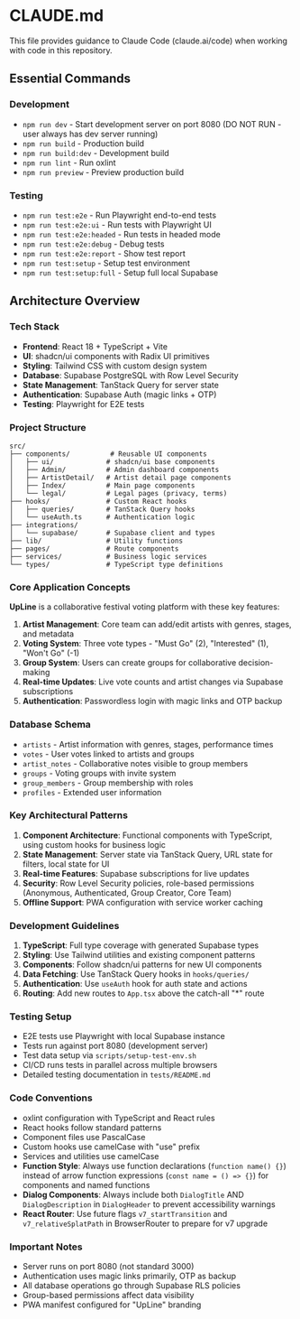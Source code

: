 # CLAUDE.md

This file provides guidance to Claude Code (claude.ai/code) when working with code in this repository.

## Essential Commands

### Development

- `npm run dev` - Start development server on port 8080 (DO NOT RUN - user always has dev server running)
- `npm run build` - Production build
- `npm run build:dev` - Development build
- `npm run lint` - Run oxlint
- `npm run preview` - Preview production build

### Testing

- `npm run test:e2e` - Run Playwright end-to-end tests
- `npm run test:e2e:ui` - Run tests with Playwright UI
- `npm run test:e2e:headed` - Run tests in headed mode
- `npm run test:e2e:debug` - Debug tests
- `npm run test:e2e:report` - Show test report
- `npm run test:setup` - Setup test environment
- `npm run test:setup:full` - Setup full local Supabase

## Architecture Overview

### Tech Stack

- **Frontend**: React 18 + TypeScript + Vite
- **UI**: shadcn/ui components with Radix UI primitives
- **Styling**: Tailwind CSS with custom design system
- **Database**: Supabase PostgreSQL with Row Level Security
- **State Management**: TanStack Query for server state
- **Authentication**: Supabase Auth (magic links + OTP)
- **Testing**: Playwright for E2E tests

### Project Structure

```
src/
├── components/          # Reusable UI components
│   ├── ui/             # shadcn/ui base components
│   ├── Admin/          # Admin dashboard components
│   ├── ArtistDetail/   # Artist detail page components
│   ├── Index/          # Main page components
│   └── legal/          # Legal pages (privacy, terms)
├── hooks/              # Custom React hooks
│   ├── queries/        # TanStack Query hooks
│   └── useAuth.ts      # Authentication logic
├── integrations/
│   └── supabase/       # Supabase client and types
├── lib/                # Utility functions
├── pages/              # Route components
├── services/           # Business logic services
└── types/              # TypeScript type definitions
```

### Core Application Concepts

**UpLine** is a collaborative festival voting platform with these key features:

1. **Artist Management**: Core team can add/edit artists with genres, stages, and metadata
2. **Voting System**: Three vote types - "Must Go" (2), "Interested" (1), "Won't Go" (-1)
3. **Group System**: Users can create groups for collaborative decision-making
4. **Real-time Updates**: Live vote counts and artist changes via Supabase subscriptions
5. **Authentication**: Passwordless login with magic links and OTP backup

### Database Schema

- `artists` - Artist information with genres, stages, performance times
- `votes` - User votes linked to artists and groups
- `artist_notes` - Collaborative notes visible to group members
- `groups` - Voting groups with invite system
- `group_members` - Group membership with roles
- `profiles` - Extended user information

### Key Architectural Patterns

1. **Component Architecture**: Functional components with TypeScript, using custom hooks for business logic
2. **State Management**: Server state via TanStack Query, URL state for filters, local state for UI
3. **Real-time Features**: Supabase subscriptions for live updates
4. **Security**: Row Level Security policies, role-based permissions (Anonymous, Authenticated, Group Creator, Core Team)
5. **Offline Support**: PWA configuration with service worker caching

### Development Guidelines

1. **TypeScript**: Full type coverage with generated Supabase types
2. **Styling**: Use Tailwind utilities and existing component patterns
3. **Components**: Follow shadcn/ui patterns for new UI components
4. **Data Fetching**: Use TanStack Query hooks in `hooks/queries/`
5. **Authentication**: Use `useAuth` hook for auth state and actions
6. **Routing**: Add new routes to `App.tsx` above the catch-all "\*" route

### Testing Setup

- E2E tests use Playwright with local Supabase instance
- Tests run against port 8080 (development server)
- Test data setup via `scripts/setup-test-env.sh`
- CI/CD runs tests in parallel across multiple browsers
- Detailed testing documentation in `tests/README.md`

### Code Conventions

- oxlint configuration with TypeScript and React rules
- React hooks follow standard patterns
- Component files use PascalCase
- Custom hooks use camelCase with "use" prefix
- Services and utilities use camelCase
- **Function Style**: Always use function declarations (`function name() {}`) instead of arrow function expressions (`const name = () => {}`) for components and named functions
- **Dialog Components**: Always include both `DialogTitle` AND `DialogDescription` in `DialogHeader` to prevent accessibility warnings
- **React Router**: Use future flags `v7_startTransition` and `v7_relativeSplatPath` in BrowserRouter to prepare for v7 upgrade

### Important Notes

- Server runs on port 8080 (not standard 3000)
- Authentication uses magic links primarily, OTP as backup
- All database operations go through Supabase RLS policies
- Group-based permissions affect data visibility
- PWA manifest configured for "UpLine" branding
